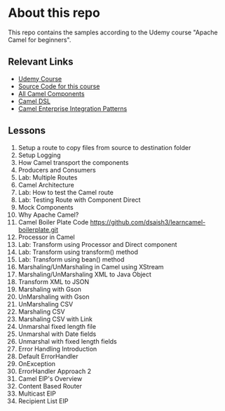# About this repo

This repo contains the samples according to the Udemy course "Apache Camel for beginners".

## Relevant Links
- [Udemy Course](<https://www.udemy.com/apache-camel-for-beginners-learn-by-coding-in-java/>)
- [Source Code for this course](<https://github.com/dsaish3/TeachApacheCamel>)
- [All Camel Components](<http://camel.apache.org/components.html>)
- [Camel DSL](<http://camel.apache.org/dsl.html>)
- [Camel Enterprise Integration Patterns](<http://camel.apache.org/eip.html>)

## Lessons
1. Setup a route to copy files from source to destination folder
2. Setup Logging
3. How Camel transport the components
4. Producers and Consumers
5. Lab: Multiple Routes
6. Camel Architecture
7. Lab: How to test the Camel route
8. Lab: Testing Route with Component Direct
9. Mock Components
10. Why Apache Camel?
11. Camel Boiler Plate Code <https://github.com/dsaish3/learncamel-boilerplate.git>
12. Processor in Camel
13. Lab: Transform using Processor and Direct component
14. Lab: Transform using transform() method
15. Lab: Transform using bean() method
16. Marshaling/UnMarshaling in Camel using XStream
17. Marshaling/UnMarshaling XML to Java Object
18. Transform XML to JSON
19. Marshaling with Gson
20. UnMarshaling with Gson
21. UnMarshaling CSV
22. Marshaling CSV
23. Marshaling CSV with Link
24. Unmarshal fixed length file
25. Unmarshal with Date fields
26. Unmarshal with fixed length fields
27. Error Handling Introduction
28. Default ErrorHandler
29. OnException
30. ErrorHandler Approach 2
31. Camel EIP's Overview
32. Content Based Router
33. Multicast EIP
34. Recipient List EIP

